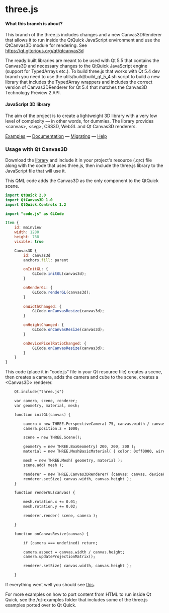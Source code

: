 three.js
========
#### What this branch is about? ####

This branch of the three.js includes changes and a new Canvas3DRenderer that allows it to run inside the QtQuick JavaScript environment and use the QtCanvas3D module for rendering. See https://qt.gitorious.org/qt/qtcanvas3d 

The ready built libraries are meant to be used with Qt 5.5 that contains the Canvas3D and necessary changes to the QtQuick JavaScript engine (support for TypedArrays etc.). To build three.js that works with Qt 5.4 dev branch you need to use the utils/build/build_qt_5_4.sh script to build a new library that includes the TypedArray wrappers and includes the correct version of Canvas3DRenderer for Qt 5.4 that matches the Canvas3D Technology Preview 2 API.

#### JavaScript 3D library ####

The aim of the project is to create a lightweight 3D library with a very low level of complexity — in other words, for dummies. The library provides &lt;canvas&gt;, &lt;svg&gt;, CSS3D, WebGL and Qt Canvas3D renderers.

[Examples](http://threejs.org/) — [Documentation](http://threejs.org/docs/) — [Migrating](https://github.com/mrdoob/three.js/wiki/Migration) — [Help](http://stackoverflow.com/questions/tagged/three.js)


### Usage with Qt Canvas3D ###

Download the [library](https://github.com/tronlec/three.js/blob/master/build/three.js) and include it in your project's resource (.qrc) file along with the code that uses three.js, then include the three.js library to the JavaScript file that will use it.

This QML code adds the Canvas3D as the only component to the QtQuick scene.

```QML
import QtQuick 2.0
import QtCanvas3D 1.0
import QtQuick.Controls 1.2

import "code.js" as GLCode

Item {
    id: mainview
    width: 1280
    height: 768
    visible: true

    Canvas3D {
        id: canvas3d
        anchors.fill: parent

        onInitGL: {
            GLCode.initGL(canvas3d);
        }

        onRenderGL: {
            GLCode.renderGL(canvas3d);
        }
        
        onWidthChanged: {
            GLCode.onCanvasResize(canvas3d);
        }

        onHeightChanged: {
            GLCode.onCanvasResize(canvas3d);
        }

        onDevicePixelRatioChanged: {
            GLCode.onCanvasResize(canvas3d);
        }
    }
}
```


This code (place it in "code.js" file in your Qt resource file) creates a scene, then creates a camera, adds the camera and cube to the scene, creates a &lt;Canvas3D&gt; renderer.

```html
	Qt.include("three.js")

	var camera, scene, renderer;
	var geometry, material, mesh;

	function initGL(canvas) {

		camera = new THREE.PerspectiveCamera( 75, canvas.width / canvas.height, 1, 10000 );
		camera.position.z = 1000;

		scene = new THREE.Scene();

		geometry = new THREE.BoxGeometry( 200, 200, 200 );
		material = new THREE.MeshBasicMaterial( { color: 0xff0000, wireframe: true } );

		mesh = new THREE.Mesh( geometry, material );
		scene.add( mesh );

		renderer = new THREE.Canvas3DRenderer( {canvas: canvas, devicePixelRatio: canvas.devicePixelRatio});
		renderer.setSize( canvas.width, canvas.height );
	}

	function renderGL(canvas) {

		mesh.rotation.x += 0.01;
		mesh.rotation.y += 0.02;

		renderer.render( scene, camera );

	}

	function onCanvasResize(canvas) {

		if (camera === undefined) return;

		camera.aspect = canvas.width / canvas.height;
		camera.updateProjectionMatrix();

		renderer.setSize( canvas.width, canvas.height );

	}
```
If everything went well you should see [this](http://jsfiddle.net/Gy4w7/).

For more examples on how to port content from HTML to run inside Qt Quick, see the /qt-examples folder that includes some of the three.js examples ported over to Qt Quick.